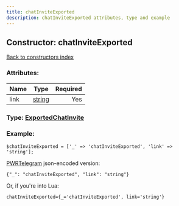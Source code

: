 ```yaml
---
title: chatInviteExported
description: chatInviteExported attributes, type and example
---
```

## Constructor: chatInviteExported  
[Back to constructors index](index.md)



### Attributes:

| Name     |    Type       | Required |
|----------|:-------------:|---------:|
|link|[string](../types/string.md) | Yes|



### Type: [ExportedChatInvite](../types/ExportedChatInvite.md)


### Example:

```
$chatInviteExported = ['_' => 'chatInviteExported', 'link' => 'string'];
```  

[PWRTelegram](https://pwrtelegram.xyz) json-encoded version:

```
{"_": "chatInviteExported", "link": "string"}
```


Or, if you're into Lua:  


```
chatInviteExported={_='chatInviteExported', link='string'}

```


